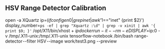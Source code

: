 ## HSV Range Detector Calibration
open -a XQuartz
ip=$(ifconfig en0 | grep inet | awk '$1=="inet" {print $2}')
display_number=`ps -ef | grep "Xquartz :\d" | grep -v xinit | awk '{ print $9; }'`
/opt/X11/bin/xhost + $ip
docker run -it --rm -e DISPLAY=$ip:0 -v /tmp/.X11-unix:/tmp/.X11-unix tensorflow-notebook /bin/bash
range-detector --filter HSV --image work/test3.png --preview
